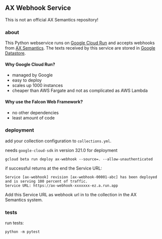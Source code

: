 ## AX Webhook Service

This is not an official AX Semantics repository!

### about

This Python webservice runs on [Google Cloud Run](https://cloud.google.com/run/) and accepts webhooks from [AX Semantics](https://nlg.ax).
The texts received by this service are stored in [Google Datastore](https://cloud.google.com/datastore/).


#### Why Google Cloud Run?

- managed by Google
- easy to deploy
- scales up 1000 instances
- cheaper than AWS Fargate and not as complicated as AWS Lambda


#### Why use the Falcon Web Framework?

- no other dependencies
- least amount of code


### deployment

add your collection configuration to ``collections.yml``.

needs ``google-cloud-sdk`` in version 321.0 for deployment

```
gcloud beta run deploy ax-webhook --source=. --allow-unauthenticated
```

if successful returns at the end the Service URL:

```
Service [ax-webhook] revision [ax-webhook-00001-abc] has been deployed and is serving 100 percent of traffic.
Service URL: https://ax-webhook-xxxxxxx-ez.a.run.app
```

Add this Service URL as webhook url in to the collection in the AX Semantics system.


### tests

run tests:

```
python -m pytest
```
